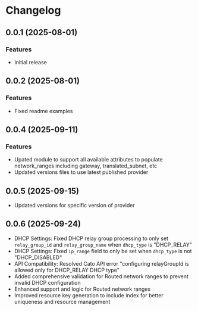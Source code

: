 # Changelog

## 0.0.1 (2025-08-01)

### Features
- Initial release

## 0.0.2 (2025-08-01)

### Features
- Fixed readme examples

## 0.0.4 (2025-09-11)

### Features
- Upated module to support all available attributes to populate network_ranges including gateway, translated_subnet, etc
- Updated versions files to use latest published provider

## 0.0.5 (2025-09-15)

- Updated versions for specific version of provider 

## 0.0.6 (2025-09-24)
- DHCP Settings: Fixed DHCP relay group processing to only set `relay_group_id` and `relay_group_name` when `dhcp_type` is "DHCP_RELAY"
- DHCP Settings: Fixed `ip_range` field to only be set when `dhcp_type` is not "DHCP_DISABLED"
- API Compatibility: Resolved Cato API error "configuring relayGroupId is allowed only for DHCP_RELAY DHCP type"
- Added comprehensive validation for Routed network ranges to prevent invalid DHCP configuration
- Enhanced support and logic for Routed network ranges
- Improved resource key generation to include index for better uniqueness and resource management

